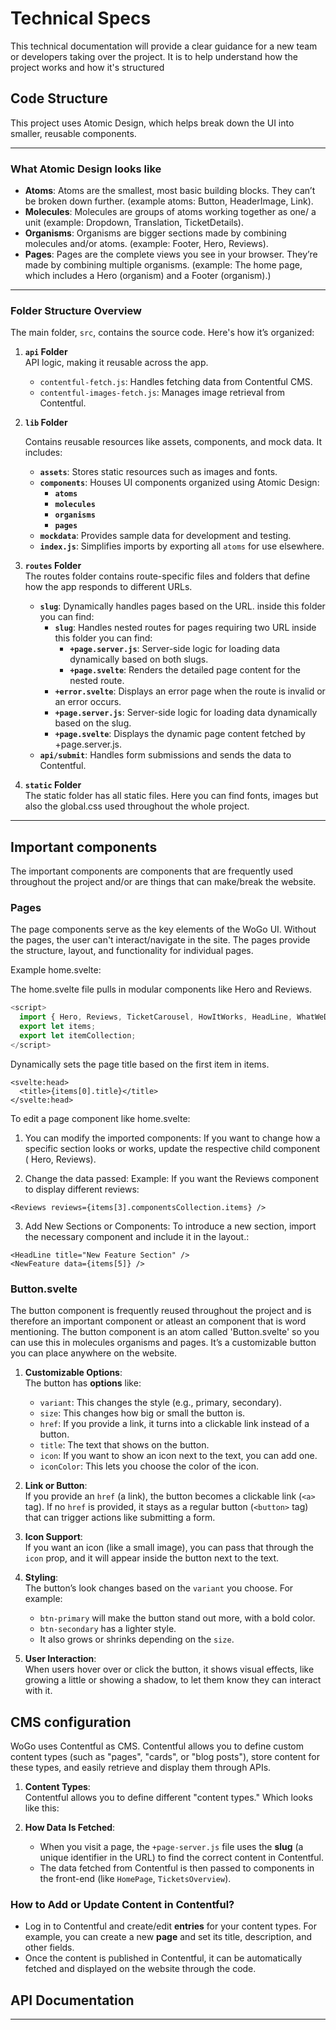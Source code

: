 # Technical Specs

This technical documentation will provide a clear guidance for a new team or developers taking over the project. It is to help understand how the project works and how it's structured

## Code Structure

This project uses Atomic Design, which helps break down the UI into smaller, reusable components.

---

### **What Atomic Design looks like**  
   - **Atoms**: Atoms are the smallest, most basic building blocks. They can’t be broken down further. (example atoms: Button, HeaderImage, Link).
   - **Molecules**: Molecules are groups of atoms working together as one/ a unit (example: Dropdown, Translation, TicketDetails).
   - **Organisms**: Organisms are bigger sections made by combining molecules and/or atoms. (example: Footer, Hero, Reviews).
   - **Pages**: Pages are the complete views you see in your browser. They’re made by combining multiple organisms. (example: The home page, which includes a Hero (organism) and a Footer (organism).)

---

### **Folder Structure Overview**
The main folder, `src`, contains the source code. Here's how it’s organized:

1. **`api` Folder**  
    API logic, making it reusable across the app. 
   - `contentful-fetch.js`: Handles fetching data from Contentful CMS.
   - `contentful-images-fetch.js`: Manages image retrieval from Contentful.

2. **`lib` Folder**  

   Contains reusable resources like assets, components, and mock data. It includes:

   - **`assets`**: Stores static resources such as images and fonts.
   - **`components`**: Houses UI components organized using Atomic Design:
     - **`atoms`**
     - **`molecules`**
     - **`organisms`** 
     - **`pages`**
   - **`mockdata`**: Provides sample data for development and testing.
   - **`index.js`**: Simplifies imports by exporting all `atoms` for use elsewhere.

3. **`routes` Folder**  
    The routes folder contains route-specific files and folders that define how the app responds to different URLs.

    - **`slug`**: Dynamically handles pages based on the URL. inside this folder you can find: 
        - **`slug`**: Handles nested routes for pages requiring two URL inside this folder you can find: 
            - **`+page.server.js`**: Server-side logic for loading data dynamically based on both slugs.
            - **`+page.svelte`**: Renders the detailed page content for the nested route.
        - **`+error.svelte`**: Displays an error page when the route is invalid or an error occurs.
        - **`+page.server.js`**: Server-side logic for loading data dynamically based on the slug.
        - **`+page.svelte`**:  Displays the dynamic page content fetched by +page.server.js.
    - **`api/submit`**: Handles form submissions and sends the data to Contentful.

4. **`static` Folder**  
The static folder has all static files. Here you can find fonts, images but also the global.css used throughout the whole project.
---

## Important components

The important components are components that are frequently used throughout the project and/or are things that can make/break the website.

### **Pages**

The page components serve as the key elements of the WoGo UI. Without the pages, the user can't interact/navigate in the site. The pages provide the structure, layout, and functionality for individual pages.

Example home.svelte: 

The home.svelte file pulls in modular components like Hero and Reviews.

```js
<script>
  import { Hero, Reviews, TicketCarousel, HowItWorks, HeadLine, WhatWeDo, GiftCard } from '$lib/index';
  export let items;
  export let itemCollection;
</script>
```

Dynamically sets the page title based on the first item in items.
```
<svelte:head>
  <title>{items[0].title}</title>
</svelte:head>
```

To edit a page component like home.svelte:

1. You can modify the imported components: If you want to change how a specific section looks or works, update the respective child component ( Hero, Reviews).

2. Change the data passed:
Example: If you want the Reviews component to display different reviews:
```
<Reviews reviews={items[3].componentsCollection.items} />
```

3. Add New Sections or Components: To introduce a new section, import the necessary component and include it in the layout.:

```
<HeadLine title="New Feature Section" />
<NewFeature data={items[5]} />
```

### **Button.svelte**

The button component is frequently reused throughout the project and is therefore an important component or atleast an component that is word mentioning. The button component is an atom called 'Button.svelte' so you can use this in molecules organisms and pages. It’s a customizable button you can place anywhere on the website.

1. **Customizable Options**:  
   The button has **options** like:
   - `variant`: This changes the style (e.g., primary, secondary).
   - `size`: This changes how big or small the button is.
   - `href`: If you provide a link, it turns into a clickable link instead of a button.
   - `title`: The text that shows on the button.
   - `icon`: If you want to show an icon next to the text, you can add one.
   - `iconColor`: This lets you choose the color of the icon.

2. **Link or Button**:  
   If you provide an `href` (a link), the button becomes a clickable link (`<a>` tag). If no `href` is provided, it stays as a regular button (`<button>` tag) that can trigger actions like submitting a form.

3. **Icon Support**:  
   If you want an icon (like a small image), you can pass that through the `icon` prop, and it will appear inside the button next to the text.

4. **Styling**:  
   The button’s look changes based on the `variant` you choose. For example:
   - `btn-primary` will make the button stand out more, with a bold color.
   - `btn-secondary` has a lighter style.
   - It also grows or shrinks depending on the `size`.

5. **User Interaction**:  
   When users hover over or click the button, it shows visual effects, like growing a little or showing a shadow, to let them know they can interact with it.

## CMS configuration

WoGo uses Contentful as CMS. Contentful allows you to define custom content types (such as "pages", "cards", or "blog posts"), store content for these types, and easily retrieve and display them through APIs.

1. **Content Types**:  
   Contentful allows you to define different "content types." Which looks like this:

2. **How Data Is Fetched**:  
   - When you visit a page, the `+page-server.js` file uses the **slug** (a unique identifier in the URL) to find the correct content in Contentful.
   - The data fetched from Contentful is then passed to components in the front-end (like `HomePage`, `TicketsOverview`).

### **How to Add or Update Content in Contentful?**
- Log in to Contentful and create/edit **entries** for your content types. For example, you can create a new **page** and set its title, description, and other fields. 
- Once the content is published in Contentful, it can be automatically fetched and displayed on the website through the code.

## API Documentation

---

